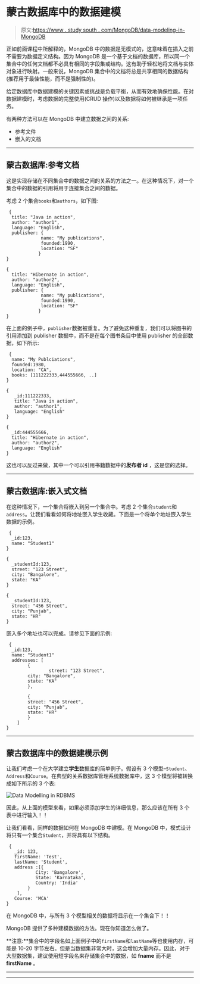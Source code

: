 # 蒙古数据库中的数据建模

> 原文:[https://www . study south . com/MongoDB/data-modeling-in-MongoDB](https://www.studytonight.com/mongodb/data-modelling-in-mongodb)

正如前面课程中所解释的，MongoDB 中的数据是无模式的，这意味着在插入之前不需要为数据定义结构。因为 MongoDB 是一个基于文档的数据库，所以同一个集合中的任何文档都不必具有相同的字段集或结构。这有助于轻松地将文档与实体对象进行映射。一般来说，MongoDB 集合中的文档将总是共享相同的数据结构(推荐用于最佳性能，而不是强制性的)。

给定数据库中数据建模的关键因素或挑战是负载平衡，从而有效地确保性能。在对数据建模时，考虑数据的完整使用(CRUD 操作)以及数据将如何被继承是一项任务。

有两种方法可以在 MongoDB 中建立数据之间的关系:

*   参考文件
*   嵌入的文档

* * *

## 蒙古数据库:参考文档

这是实现存储在不同集合中的数据之间的关系的方法之一。在这种情况下，对一个集合中的数据的引用将用于连接集合之间的数据。

考虑 2 个集合`books`和`authors`，如下图:

```
 {
  title: "Java in action",
  author: "author1",
  language: "English",
  publisher: {
             name: "My publications",
             founded:1990,
             location: "SF"
            }
}

{
  title: "Hibernate in action",
  author: "author2",
  language: "English",
  publisher: {
             name: "My publications",
             founded:1990,
             location: "SF"
            }
} 
```

在上面的例子中，`publisher`数据被重复。为了避免这种重复，我们可以将图书的引用添加到 publisher 数据中，而不是在每个图书条目中使用 publisher 的全部数据，如下所示:

```
 {
  name: "My Publciations",
  founded:1980,
  location: "CA",
  books: [111222333,444555666, ..]
}

{
   _id:111222333,
   title: "Java in action",
   author: "author1",
   language: "English"
}

{
  _id:444555666,
  title: "Hibernate in action",
  author: "author2",
  language: "English"
} 
```

这也可以反过来做，其中一个可以引用书籍数据中的**发布者 id** ，这是您的选择。

* * *

## 蒙古数据库:嵌入式文档

在这种情况下，一个集合将嵌入到另一个集合中。考虑 2 个集合`student`和`address`。让我们看看如何将地址嵌入学生收藏。下面是一个将单个地址嵌入学生数据的示例。

```
 {
  _id:123,
  name: "Student1"
}

{
  _studentId:123,
  street: "123 Street",
  city: "Bangalore",
  state: "KA"
}

{
  _studentId:123,
  street: "456 Street",
  city: "Punjab",
  state: "HR"
} 
```

嵌入多个地址也可以完成。请参见下面的示例:

```
 {
  _id:123,
  name: "Student1"
  addresses: [
      	{
             	street: "123 Street",
   		city: "Bangalore",
   		state: "KA"
        },

        {
   		street: "456 Street",
   		city: "Punjab",
   		state: "HR"
        }
    ]
} 
```

* * *

## 蒙古数据库中的数据建模示例

让我们考虑一个在大学建立**学生**数据库的简单例子。假设有 3 个模型–`Student`、`Address`和`Course`。在典型的关系数据库管理系统数据库中，这 3 个模型将被转换成如下所示的 3 个表:

![Data Modelling in RDBMS](../Images/219b8fbd4bf054c080bca9ad11ebcad2.png)

因此，从上面的模型来看，如果必须添加学生的详细信息，那么应该在所有 3 个表中进行输入！！

让我们看看，同样的数据如何在 MongoDB 中建模。在 MongoDB 中，模式设计将只有一个集合`Student`，并将具有以下结构。

```
 {
   _id: 123,
   firstName: 'Test',
   lastName: 'Student',
   address :[{
           City: 'Bangalore',
           State: 'Karnataka',
           Country: 'India'
        }
    ],
   Course: 'MCA'
} 
```

在 MongoDB 中，与所有 3 个模型相关的数据将显示在一个集合下！！

MongoDB 提供了多种建模数据的方法。现在你知道怎么做了。

**注意:**集合中的字段名如上面例子中的`firstName`和`lastName`等也使用内存，可能是 10-20 字节左右。但是当数据集非常大时，这会增加大量内存。因此，对于大型数据集，建议使用短字段名来存储集合中的数据，如 **fname** 而不是 **firstName** 。

* * *

* * *